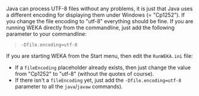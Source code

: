 Java can process UTF-8 files without any problems, it is just that Java uses a different encoding for displaying them under Windows (= "Cp1252"). If you change the file encoding to "utf-8" everything should be fine. If you are running WEKA directly from the commandline, just add the following parameter to your commandline:

> `-Dfile.encoding=utf-8`

If you are starting WEKA from the Start menu, then edit the `RunWEKA.ini` file:

* If a `fileEncoding` placeholder already exists, then just change the value from "Cp1252" to "utf-8" (without the quotes of course).
* If there isn't a `fileEncoding` yet, just add the `-Dfile.encoding=utf-8` parameter to all the `java`/`javaw` commands).
